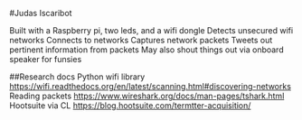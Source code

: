 #Judas Iscaribot

Built with a Raspberry pi, two leds, and a wifi dongle
  Detects unsecured wifi networks 
  Connects to networks
  Captures network packets
  Tweets out pertinent information from packets
  May also shout things out via onboard speaker for funsies

##Research docs
  Python wifi library https://wifi.readthedocs.org/en/latest/scanning.html#discovering-networks
  Reading packets https://www.wireshark.org/docs/man-pages/tshark.html
  Hootsuite via CL https://blog.hootsuite.com/termtter-acquisition/

